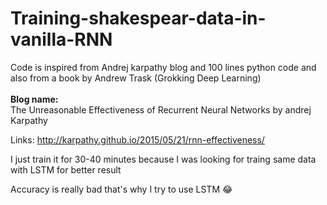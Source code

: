 # Training-shakespear-data-in-vanilla-RNN

Code is inspired from Andrej karpathy blog and 100 lines python code and also from a book by Andrew Trask (Grokking Deep Learning) <br/>
<br/>
**Blog name:** 
<br/>
The Unreasonable Effectiveness of Recurrent Neural Networks by andrej Karpathy

Links: http://karpathy.github.io/2015/05/21/rnn-effectiveness/

I just train it for 30-40 minutes because I was looking for traing same data with LSTM for better result

Accuracy is really bad that's why I try to use LSTM 😂
